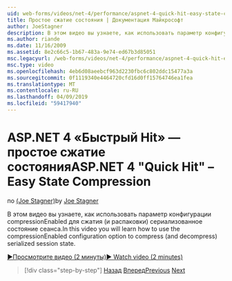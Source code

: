 ```yaml
---
uid: web-forms/videos/net-4/performance/aspnet-4-quick-hit-easy-state-compression
title: Простое сжатие состояния | Документация Майкрософт
author: JoeStagner
description: В этом видео вы узнаете, как использовать параметр конфигурации compressionEnabled для сжатия (и распаковки) сериализованное состояние сеанса.
ms.author: riande
ms.date: 11/16/2009
ms.assetid: 8e2c66c5-1b67-483a-9e74-ed67b3d85051
msc.legacyurl: /web-forms/videos/net-4/performance/aspnet-4-quick-hit-easy-state-compression
msc.type: video
ms.openlocfilehash: 4eb6d08aeebcf963d2230fbc6c802ddc15477a3a
ms.sourcegitcommit: 0f1119340e4464720cfd16d0ff15764746ea1fea
ms.translationtype: MT
ms.contentlocale: ru-RU
ms.lasthandoff: 04/09/2019
ms.locfileid: "59417940"
---
```

# <a name="aspnet-4-quick-hit--easy-state-compression"></a><span data-ttu-id="98781-103">ASP.NET 4 «Быстрый Hit» — простое сжатие состояния</span><span class="sxs-lookup"><span data-stu-id="98781-103">ASP.NET 4 "Quick Hit" – Easy State Compression</span></span>

<span data-ttu-id="98781-104">по [(Joe Stagner)](https://github.com/JoeStagner)</span><span class="sxs-lookup"><span data-stu-id="98781-104">by [Joe Stagner](https://github.com/JoeStagner)</span></span>

<span data-ttu-id="98781-105">В этом видео вы узнаете, как использовать параметр конфигурации compressionEnabled для сжатия (и распаковки) сериализованное состояние сеанса.</span><span class="sxs-lookup"><span data-stu-id="98781-105">In this video you will learn how to use the compressionEnabled configuration option to compress (and decompress) serialized session state.</span></span> 

[<span data-ttu-id="98781-106">&#9654;Просмотрите видео (2 минуты)</span><span class="sxs-lookup"><span data-stu-id="98781-106">&#9654; Watch video (2 minutes)</span></span>](https://channel9.msdn.com/Blogs/ASP-NET-Site-Videos/aspnet-4-quick-hit-easy-state-compression)

> [!div class="step-by-step"]
> <span data-ttu-id="98781-107">[Назад](aspnet-4-quick-hit-selective-view-state.md)
> [Вперед](how-do-i-use-the-viewstatemode-property-for-managing-viewstate.md)</span><span class="sxs-lookup"><span data-stu-id="98781-107">[Previous](aspnet-4-quick-hit-selective-view-state.md)
[Next](how-do-i-use-the-viewstatemode-property-for-managing-viewstate.md)</span></span>
